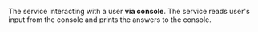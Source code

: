 The service interacting with a user <b>via console</b>. The service reads user's input from the console and prints the answers to the console.